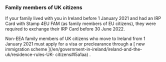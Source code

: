###  Family members of UK citizens

If your family lived with you in Ireland before 1 January 2021 and had an IRP
Card with Stamp 4EU FAM (as family members of EU citizens), they were required
to exchange their IRP Card before 30 June 2022.

Non-EEA family members of UK citizens who move to Ireland from 1 January 2021
must apply for a visa or preclearance through a [ new immigration scheme
](/en/government-in-ireland/ireland-and-the-uk/residence-rules-UK-
citizens#l5a1aa) .
